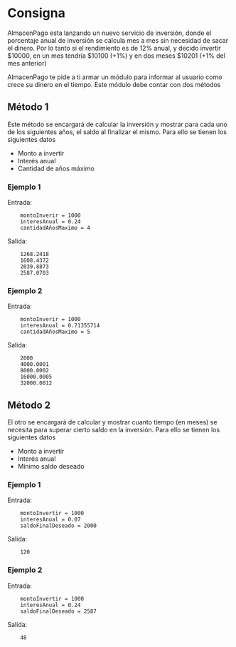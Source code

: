 # Consigna

AlmacenPago esta lanzando un nuevo servicio de inversión, donde el porcentaje anual de inversión se calcula mes a mes sin necesidad de sacar el dinero. Por lo tanto si el rendimiento es de 12% anual, y decido invertir $10000, en un mes tendría $10100 (+1%) y en dos meses $10201 (+1% del mes anterior)

AlmacenPago te pide a ti armar un módulo para informar al usuario como crece su dinero en el tiempo. Este módulo debe contar con dos métodos


## Método 1
Este método se encargará de calcular la inversión y mostrar para cada uno de los siguientes años, el saldo al finalizar el mismo. Para ello se tienen los siguientes datos

* Monto a invertir
* Interés anual
* Cantidad de años máximo

### Ejemplo 1
Entrada:
```
    montoInverir = 1000
    interesAnual = 0.24
    cantidadAñosMaximo = 4
```

Salida:

```
    1268.2418
    1608.4372
    2039.8873
    2587.0703
```

### Ejemplo 2
Entrada:

```
    montoInverir = 1000
    interesAnual = 0.71355714
    cantidadAñosMaximo = 5
```

Salida:
```
    2000
    4000.0001
    8000.0002
    16000.0005
    32000.0012
```
## Método 2
El otro se encargará de calcular y mostrar cuanto tiempo (en meses) se necesita para superar cierto saldo en la inversión. Para ello se tienen los siguientes datos

* Monto a invertir
* Interés anual
* Mínimo saldo deseado

### Ejemplo 1
Entrada:
```
    montoInvertir = 1000
    interesAnual = 0.07
    saldoFinalDeseado = 2000
```
Salida:
``` 
    120
```

### Ejemplo 2
Entrada:

```
    montoInvertir = 1000
    interesAnual = 0.24
    saldoFinalDeseado = 2587
```

Salida:

```
    48
```